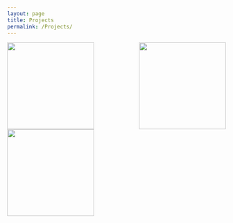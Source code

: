 ```yaml
---
layout: page
title: Projects
permalink: /Projects/
---
```



<img align="center" width="200" height="200" src="{{ site.url }}{{ site.baseurl }}/docs/assets/timeline.jpg" class="img-responsive" />


<img align="right" width="200" height="200" src="{{ site.url }}{{ site.baseurl }}/docs/assets/draft2.png" class="img-responsive" />

<img align="left" width="200" height="200" src="{{ site.url }}{{ site.baseurl }}/docs/assets/impl2.png" class="img-responsive" />
